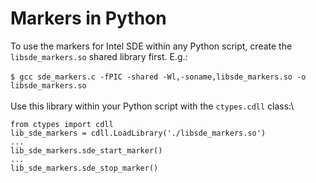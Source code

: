 # Markers in Python
To use the markers for Intel SDE within any Python script, create the `libsde_markers.so` shared library first. E.g.:\
\
`$ gcc sde_markers.c -fPIC -shared -Wl,-soname,libsde_markers.so -o libsde_markers.so`\
\
Use this library within your Python script with the `ctypes.cdll` class:\

    from ctypes import cdll
    lib_sde_markers = cdll.LoadLibrary('./libsde_markers.so')
    ...
    lib_sde_markers.sde_start_marker()
    ...
    lib_sde_markers.sde_stop_marker()
